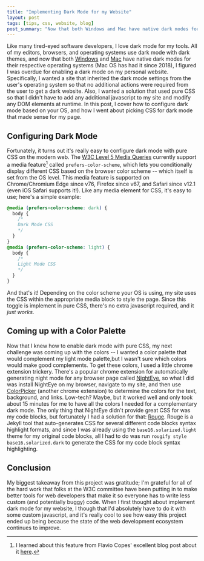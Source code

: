 ```yaml
---
title: "Implementing Dark Mode for my Website"
layout: post
tags: [tips, css, website, blog]
post_summary: "Now that both Windows and Mac have native dark modes for their respective operating systems, I figured I was overdue for enabling a dark mode on my personal website.  Specifically, I wanted a site that inherited the dark mode settings from the user's operating system so that they didn't have to toggle in on the ,my website itself.  Also, I wanted a solution that used pure CSS so that I didn't have to add any additional javascript to my site and modify any DOM elements at runtime.  In this post, I cover how to configure dark mode based on your browser's OS, and how I went about picking CSS for dark mode that made sense for my page."
---
```


Like many tired-eyed software developers, I love dark mode for my tools.  All of my editors, browsers, and operating systems use dark mode with dark themes, and now that both [Windows](https://www.cnet.com/how-to/windows-10-dark-mode-is-here-turn-it-on-now/) and [Mac](https://developer.apple.com/videos/play/wwdc2018/210/) have native dark modes for their respective operating systems (Mac OS has had it since 2018), I figured I was overdue for enabling a dark mode on my personal website.  Specifically, I wanted a site that inherited the dark mode settings from the user's operating system so that no additional actions were required from the user to get a dark website.  Also, I wanted a solution that used pure CSS so that I didn't have to add any additional javascript to my site and modify any DOM elements at runtime.  In this post, I cover how to configure dark mode based on your OS, and how I went about picking CSS for dark mode that made sense for my page.

## Configuring Dark Mode

Fortunately, it turns out it's really easy to configure dark mode with pure CSS on the modern web.  The [W3C Level 5 Media Queries](https://drafts.csswg.org/mediaqueries-5/) currently support a media feature[^bignote] called `prefers-color-scheme`, which lets you conditionally display different CSS based on the browser color scheme -- which itself is set from the OS level.  This media feature is supported on Chrome/Chromium Edge since v76, Firefox since v67, and Safari since v12.1 (even iOS Safari supports it!).  Like any media element for CSS, it's easy to use; here's a simple example:

```css
@media (prefers-color-scheme: dark) {
  body {
    /*
    Dark Mode CSS
    */
  }
}
@media (prefers-color-scheme: light) {
  body {
    /*
    Light Mode CSS
    */
  }
}
```

And that's it!  Depending on the color scheme your OS is using, my site uses the CSS within the appropriate media block to style the page.  Since this toggle is implement in pure CSS, there's no extra javascript required, and it _just works_.  

## Coming up with a Color Palette

Now that I knew how to enable dark mode with pure CSS, my next challenge was coming up with the colors -- I wanted a color palette that would complement my light mode palette,but I wasn't sure which colors would make good complements.  To get these colors, I used a little chrome extension trickery.  There's a popular chrome extension for automatically generating night mode for any browser page called [NightEye](https://nighteye.app/), so what I did was install NightEye on my browser, navigate to my site, and then use [ColorPicker](https://chrome.google.com/webstore/detail/colorpick-eyedropper/ohcpnigalekghcmgcdcenkpelffpdolg?hl=en) (another chrome extension) to determine the colors for the text, background, and links.  Low-tech?  Maybe, but it worked well and only took about 15 minutes for me to have all the colors I needed for a complementary dark mode.  The only thing that NightEye didn't provide great CSS for was my code blocks, but fortunately I had a solution for that: [Rouge](https://github.com/rouge-ruby/rouge).  Rouge is a Jekyll tool that auto-generates CSS for several different code blocks syntax highlight formats, and since I was already using the `base16.solarized.light` theme for my original code blocks, all I had to do was run `rougify style base16.solarized.dark` to generate the CSS for my code block syntax highlighting.

## Conclusion

My biggest takeaway from this project was gratitude; I'm grateful for all of the hard work that folks at the W3C committee have been putting in to make better tools for web developers that make it so everyone has to write less custom (and potentially buggy) code.  When I first thought about implement dark mode for my website, I though that I'd absolutely have to do it with some custom javascript, and it's really cool to see how easy this project ended up being because the state of the web development ecosystem continues to improve.  

[^bignote]: I learned about this feature from Flavio Copes' excellent blog post about it [here](https://flaviocopes.com/dark-mode/).
